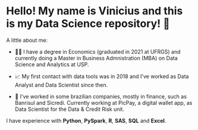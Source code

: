 # Hello! My name is Vinicius and this is my Data Science repository! 👋

A little about me:

- :student:	I have a degree in Economics (graduated in 2021 at UFRGS) and currently doing a Master in Business Admnistration (MBA) on Data Science and Analytics at USP.

- :chart_with_upwards_trend: My first contact with data tools was in 2018 and I've worked as Data Analyst and Data Scientist since then.

- :bank:	I've worked in some brazilian companies, mostly in finance, such as Banrisul and Sicredi. Currently working at PicPay, a digital wallet app, as Data Scientist for the Data & Credit Risk unit.


I have experience with **Python**, **PySpark**, **R**, **SAS**, **SQL** and **Excel**.
